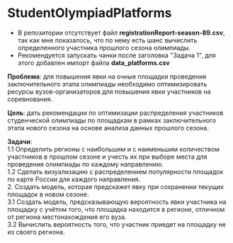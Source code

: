 # StudentOlympiadPlatforms

- В репозитории отсутствует файл **registrationReport-season-89.csv**, так как мне показалось, что по нему есть шанс вычислить определенного участника прошлого сезона олимпиады.
- Рекомендуется запускать чанки после заголовка "Задача 1", для этого добавлен импорт файла **data_platforms.csv**

**Проблема**: для повышения явки на очные площадки проведения заключительного этапа олимпиады необходимо оптимизировать ресурсы вузов-организаторов для повышения явки участников на соревнования.  
  
**Цель**: дать рекомендации по оптимизации распределения участников студенческой олимпиады по площадкам в рамках заключительного этапа нового сезона на основе анализа данных прошлого сезона.  
  
**Задачи**:  
1.1 Определить регионы с наибольшим и с наименьшим количеством участников в прошлом сезоне и учесть их при выборе места для проведения олимпиады по каждому направлению.  
1.2 Сделать визуализацию с распределением популярности площадок по карте России для каждого направления.  
2. Создать модель, которая предскажет явку при сохранении текущих площадок в новом сезоне.  
3.1 Создать модель, предсказывающую вероятность явки участника на площадку с учётом того, что площадка находится в регионе, отличном от региона местонахождения его вуза.  
3.2 Вычислить вероятность того, что участник приедет на площадку не из своего региона.  


